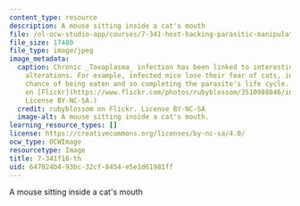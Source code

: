 ```yaml
---
content_type: resource
description: A mouse sitting inside a cat's mouth
file: /ol-ocw-studio-app/courses/7-341-host-hacking-parasitic-manipulations-from-a-micro-to-a-macroscopic-scale-fall-2016/647024b493bc32cf8454e5e1d61981ff_7-341f16-th.jpg
file_size: 17480
file_type: image/jpeg
image_metadata:
  caption: Chronic _Toxoplasma_ infection has been linked to interesting behavioral
    alterations. For example, infected mice lose their fear of cats, increasing their
    chance of being eaten and so completing the parasite's life cycle. (Image by rubyblossom
    on [Flickr](https://www.flickr.com/photos/rubyblossom/3510988046/in/photolist-6mfJqE-dXQhHt-7q9f6i-hynLWC-4NCH47-eDsSHb-jGBN7i-N14X2-ncf7o-8JxgAp-aMYqj6-fkcsWr-4ShWsE-2mGsn-m6vuFV-gevuJU-qbmzMx-8FBYzF-hJDZNN-9LGUpr-xfh2H-bVuQ3D-b9Xc1T-8X3MA6-7yjyR5-hyokem-8pEwmk-5zts6M-9deHEv-ckF2N-9oUov7-6ZxXMR-mqoBW-989DL8-8PhJKQ-fC2g9-7aDYM9-pNFjo4-5yU7yz-4UzAW-b3osUT-q2P7ZK-qU6Yjx-7Pk4yi-oG1JH-8VNpms-xDvy-5tdffa-hynzqR-c4ju8E).
    License BY-NC-SA.)
  credit: rubyblossom on Flickr. License BY-NC-SA
  image-alt: A mouse sitting inside a cat's mouth.
learning_resource_types: []
license: https://creativecommons.org/licenses/by-nc-sa/4.0/
ocw_type: OCWImage
resourcetype: Image
title: 7-341f16-th
uid: 647024b4-93bc-32cf-8454-e5e1d61981ff
---
```

A mouse sitting inside a cat's mouth